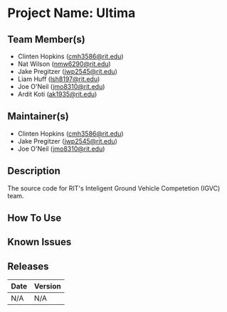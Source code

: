 # Project Name: Ultima

## Team Member(s)
- Clinten Hopkins (cmh3586@rit.edu)
- Nat Wilson (nmw6290@rit.edu)
- Jake Pregitzer (jwp2545@rit.edu)
- Liam Huff (lsh8197@rit.edu)
- Joe O'Neil (jmo8310@rit.edu)
- Ardit Koti (ak1935@rit.edu)

## Maintainer(s)
- Clinten Hopkins (cmh3586@rit.edu)
- Jake Pregitzer (jwp2545@rit.edu)
- Joe O'Neil (jmo8310@rit.edu)

## Description
The source code for RIT's Inteligent Ground Vehicle Competetion (IGVC) team.

## How To Use

## Known Issues

## Releases

|   Date   | Version |
|----------|---------|
| N/A |   N/A  |

